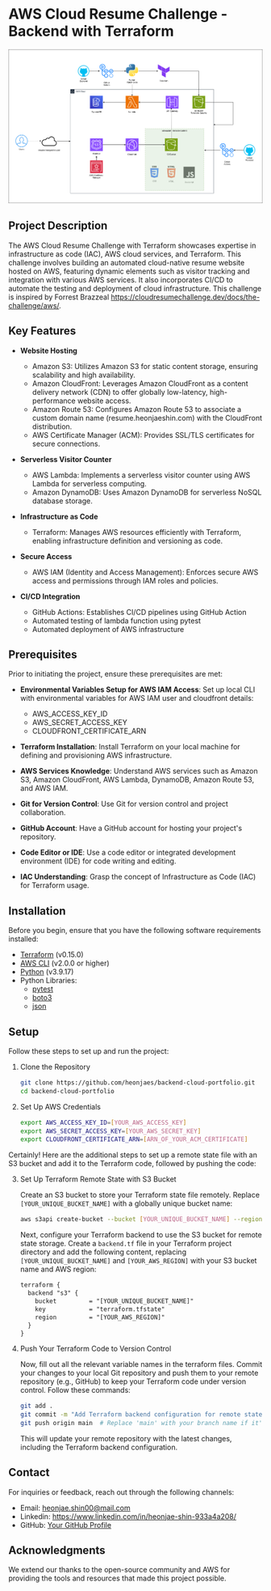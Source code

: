 # AWS Cloud Resume Challenge - Backend with Terraform

![Alt text](<images/infra_diagram.png>)

## Project Description

The AWS Cloud Resume Challenge with Terraform showcases expertise in infrastructure as code (IAC), AWS cloud services, and Terraform. This challenge involves building an automated cloud-native resume website hosted on AWS, featuring dynamic elements such as visitor tracking and integration with various AWS services. It also incorporates CI/CD to automate the testing and deployment of cloud infrastructure. This challenge is inspired by Forrest Brazzeal https://cloudresumechallenge.dev/docs/the-challenge/aws/.


## Key Features

- **Website Hosting**
  - Amazon S3: Utilizes Amazon S3 for static content storage, ensuring scalability and high availability.
  - Amazon CloudFront: Leverages Amazon CloudFront as a content delivery network (CDN) to offer globally low-latency, high-performance website access.
  - Amazon Route 53: Configures Amazon Route 53 to associate a custom domain name (resume.heonjaeshin.com) with the CloudFront distribution.
  - AWS Certificate Manager (ACM): Provides SSL/TLS certificates for secure connections.

- **Serverless Visitor Counter**
  - AWS Lambda: Implements a serverless visitor counter using AWS Lambda for serverless computing.
  - Amazon DynamoDB: Uses Amazon DynamoDB for serverless NoSQL database storage.
  
- **Infrastructure as Code**
  - Terraform: Manages AWS resources efficiently with Terraform, enabling infrastructure definition and versioning as code.
  
- **Secure Access**
  - AWS IAM (Identity and Access Management): Enforces secure AWS access and permissions through IAM roles and policies.

- **CI/CD Integration**
  - GitHub Actions: Establishes CI/CD pipelines using GitHub Action
  - Automated testing of lambda function using pytest
  - Automated deployment of AWS infrastructure


## Prerequisites

Prior to initiating the project, ensure these prerequisites are met:
- **Environmental Variables Setup for AWS IAM Access**: Set up local CLI with environmental variables for AWS IAM user and cloudfront details:
  - AWS_ACCESS_KEY_ID
  - AWS_SECRET_ACCESS_KEY
  - CLOUDFRONT_CERTIFICATE_ARN

- **Terraform Installation**: Install Terraform on your local machine for defining and provisioning AWS infrastructure.

- **AWS Services Knowledge**: Understand AWS services such as Amazon S3, Amazon CloudFront, AWS Lambda, DynamoDB, Amazon Route 53, and AWS IAM.

- **Git for Version Control**: Use Git for version control and project collaboration.

- **GitHub Account**: Have a GitHub account for hosting your project's repository.

- **Code Editor or IDE**: Use a code editor or integrated development environment (IDE) for code writing and editing.

- **IAC Understanding**: Grasp the concept of Infrastructure as Code (IAC) for Terraform usage.

## Installation

Before you begin, ensure that you have the following software requirements installed:

- [Terraform](https://www.terraform.io/downloads.html) (v0.15.0)
- [AWS CLI](https://aws.amazon.com/cli/) (v2.0.0 or higher)
- [Python](https://www.python.org/downloads/release/python-390/) (v3.9.17)
- Python Libraries:
  - [pytest](https://pypi.org/project/pytest/)
  - [boto3](https://pypi.org/project/boto3/)
  - [json](https://pypi.org/project/jsonlib/)


## Setup

Follow these steps to set up and run the project:

1. Clone the Repository

   ```bash
   git clone https://github.com/heonjaes/backend-cloud-portfolio.git
   cd backend-cloud-portfolio
   ```

2. Set Up AWS Credentials

   ```bash
   export AWS_ACCESS_KEY_ID=[YOUR_AWS_ACCESS_KEY]
   export AWS_SECRET_ACCESS_KEY=[YOUR_AWS_SECRET_KEY]
   export CLOUDFRONT_CERTIFICATE_ARN=[ARN_OF_YOUR_ACM_CERTIFICATE]
   ```

Certainly! Here are the additional steps to set up a remote state file with an S3 bucket and add it to the Terraform code, followed by pushing the code:

3. Set Up Terraform Remote State with S3 Bucket

   Create an S3 bucket to store your Terraform state file remotely. Replace `[YOUR_UNIQUE_BUCKET_NAME]` with a globally unique bucket name:

   ```bash
   aws s3api create-bucket --bucket [YOUR_UNIQUE_BUCKET_NAME] --region [YOUR_AWS_REGION]
   ```

   Next, configure your Terraform backend to use the S3 bucket for remote state storage. Create a `backend.tf` file in your Terraform project directory and add the following content, replacing `[YOUR_UNIQUE_BUCKET_NAME]` and `[YOUR_AWS_REGION]` with your S3 bucket name and AWS region:

   ```hcl
   terraform {
     backend "s3" {
       bucket         = "[YOUR_UNIQUE_BUCKET_NAME]"
       key            = "terraform.tfstate"
       region         = "[YOUR_AWS_REGION]"
     }
   }
   ```

4. Push Your Terraform Code to Version Control

   Now, fill out all the relevant variable names in the terraform files. Commit your changes to your local Git repository and push them to your remote repository (e.g., GitHub) to keep your Terraform code under version control. Follow these commands:

   ```bash
   git add .
   git commit -m "Add Terraform backend configuration for remote state"
   git push origin main  # Replace 'main' with your branch name if it's different
   ```

   This will update your remote repository with the latest changes, including the Terraform backend configuration.

## Contact

For inquiries or feedback, reach out through the following channels:

- Email: heonjae.shin00@mail.com
- Linkedin: https://www.linkedin.com/in/heonjae-shin-933a4a208/
- GitHub: [Your GitHub Profile](https://github.com/heonjaes)

## Acknowledgments
We extend our thanks to the open-source community and AWS for providing the tools and resources that made this project possible.

